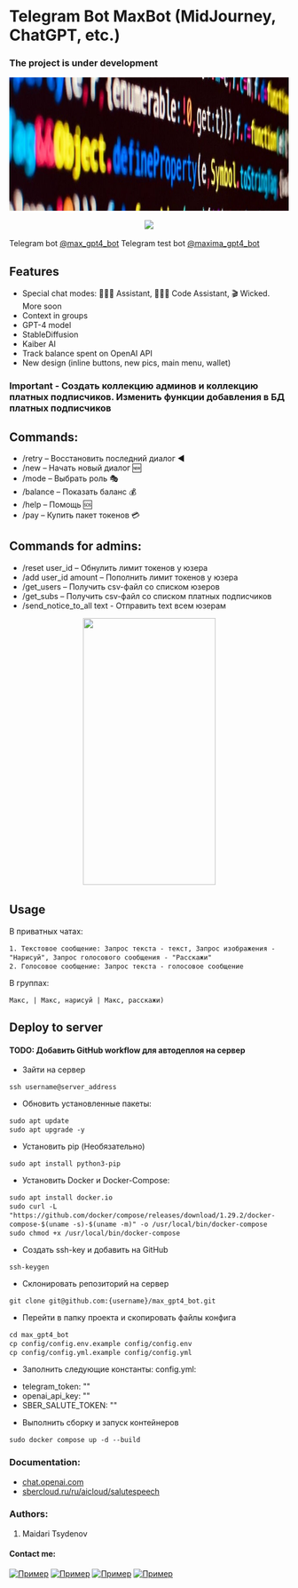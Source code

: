 # Telegram Bot MaxBot (MidJourney, ChatGPT, etc.)
### The project is under development

<p align="center">
<a href="https://t.me/max_gpt4_bot" alt="bot_pic"><img src="https://github.com/maidaritsydenov/max_gpt4_bot/blob/main/static/header.jpg" width="1288" height="240" /></a>
</p>

<p align="center">
<a href="https://t.me/max_gpt4_bot" alt="Run Telegram Bot shield"><img src="https://img.shields.io/badge/RUN-Telegram%20Bot-blue" /></a>
</p>

Telegram bot [@max_gpt4_bot](https://t.me/max_gpt4_bot)
Telegram test bot [@maxima_gpt4_bot](https://t.me/maxima_gpt4_bot)


## Features
- Special chat modes: 👩🏼‍🎓 Assistant, 👩🏼‍💻 Code Assistant, 🎬 Wicked. More soon
- Context in groups
- GPT-4 model
- StableDiffusion
- Kaiber AI
- Track balance spent on OpenAI API
- New design (inline buttons, new pics, main menu, wallet)


### Important - Создать коллекцию админов и коллекцию платных подписчиков. Изменить функции добавления в БД платных подписчиков


## Commands:
- /retry – Восстановить последний диалог ◀️
- /new – Начать новый диалог 🆕
- /mode – Выбрать роль 🎭
- /balance – Показать баланс 💰
- /help – Помощь 🆘
- /pay – Купить пакет токенов 💳


## Commands for admins:
- /reset user_id – Обнулить лимит токенов у юзера
- /add user_id amount – Пополнить лимит токенов у юзера
- /get_users – Получить csv-файл со списком юзеров
- /get_subs – Получить csv-файл со списком платных подписчиков
- /send_notice_to_all text - Отправить text всем юзерам

<p align="center">
<a href="https://t.me/max_gpt4_bot" alt="bot_pic"><img src="https://github.com/maidaritsydenov/max_gpt4_bot/blob/main/static/maxima_gpt4_bot.gif" width="239" height="480" /></a>
</p>

## Usage
В приватных чатах:
```
1. Текстовое сообщение: Запрос текста - текст, Запрос изображения - "Нарисуй", Запрос голосового сообщения - "Расскажи"
2. Голосовое сообщение: Запрос текста - голосовое сообщение
```

В группах:
```
Макс, | Макс, нарисуй | Макс, расскажи)
```


## Deploy to server
#### TODO: Добавить GitHub workflow для автодеплоя на сервер

* Зайти на сервер
```
ssh username@server_address
```

* Обновить установленные пакеты:
```
sudo apt update
sudo apt upgrade -y
```

* Установить pip (Необязательно)
```
sudo apt install python3-pip
```

* Установить Docker и Docker-Compose:
```
sudo apt install docker.io
sudo curl -L "https://github.com/docker/compose/releases/download/1.29.2/docker-compose-$(uname -s)-$(uname -m)" -o /usr/local/bin/docker-compose
sudo chmod +x /usr/local/bin/docker-compose
```

* Создать ssh-key и добавить на GitHub
```
ssh-keygen
```

* Склонировать репозиторий на сервер
```
git clone git@github.com:{username}/max_gpt4_bot.git
```

* Перейти в папку проекта и скопировать файлы конфига
```
cd max_gpt4_bot
cp config/config.env.example config/config.env
cp config/config.yml.example config/config.yml
```

* Заполнить следующие константы:
config.yml:
- telegram_token: ""
- openai_api_key: ""
- SBER_SALUTE_TOKEN: ""

* Выполнить сборку и запуск контейнеров
```
sudo docker compose up -d --build
```


### Documentation:
* [chat.openai.com](https://chat.openai.com)
* [sbercloud.ru/ru/aicloud/salutespeech](https://developers.sber.ru/docs/ru/salutespeech/category-overview)


### Authors:
1. Maidari Tsydenov

<h4>Contact me:</h4>

<a href='https://t.me/maidaritsydenov'><img src="https://github.com/maidaritsydenov/maidaritsydenov/blob/main/logo/telegram.svg" width="32" 
   height="32" alt="Пример"></a>
<a href='https://www.linkedin.com/in/maidari-tsydenov-315b89264/'><img src="https://github.com/maidaritsydenov/maidaritsydenov/blob/main/logo/linkedin.svg" width="32" 
   height="32" alt="Пример"></a>
<a href='https://www.instagram.com/maidaritsydenov/'><img src="https://github.com/maidaritsydenov/maidaritsydenov/blob/main/logo/instagram.svg" width="32" 
   height="32" alt="Пример"></a>
<a href='https://career.habr.com/maidaritsydenov'><img src="https://github.com/maidaritsydenov/maidaritsydenov/blob/main/logo/habr.svg" width="32" 
   height="32" alt="Пример"></a>




